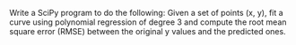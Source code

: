Write a SciPy program to do the following:
Given a set of points (x, y), fit a curve using polynomial regression of degree 3 and compute the root mean square error (RMSE) between the original y values and the predicted ones.
